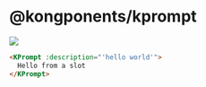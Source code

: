 

# @kongponents/kprompt

[![](https://img.shields.io/npm/v/@kongponents/kprompt.svg?style=flat-square)](https://www.npmjs.com/package/@kongponents/kprompt)

```html
<KPrompt :description="'hello world'">
  Hello from a slot
</KPrompt>
```
